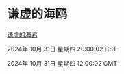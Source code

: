 # 谦虚的海鸥
[谦虚的海鸥](http://219.139.197.74:56308/qxdho/course/base/hotlink/index.php)

2024年 10月 31日 星期四 20:00:02 CST

2024年 10月 31日 星期四 12:00:02 GMT
